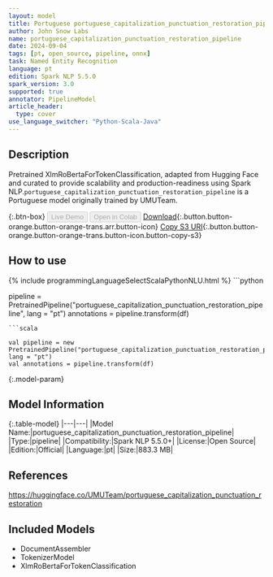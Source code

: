 ```yaml
---
layout: model
title: Portuguese portuguese_capitalization_punctuation_restoration_pipeline pipeline XlmRoBertaForTokenClassification from UMUTeam
author: John Snow Labs
name: portuguese_capitalization_punctuation_restoration_pipeline
date: 2024-09-04
tags: [pt, open_source, pipeline, onnx]
task: Named Entity Recognition
language: pt
edition: Spark NLP 5.5.0
spark_version: 3.0
supported: true
annotator: PipelineModel
article_header:
  type: cover
use_language_switcher: "Python-Scala-Java"
---
```


## Description

Pretrained XlmRoBertaForTokenClassification, adapted from Hugging Face and curated to provide scalability and production-readiness using Spark NLP.`portuguese_capitalization_punctuation_restoration_pipeline` is a Portuguese model originally trained by UMUTeam.

{:.btn-box}
<button class="button button-orange" disabled>Live Demo</button>
<button class="button button-orange" disabled>Open in Colab</button>
[Download](https://s3.amazonaws.com/auxdata.johnsnowlabs.com/public/models/portuguese_capitalization_punctuation_restoration_pipeline_pt_5.5.0_3.0_1725424035358.zip){:.button.button-orange.button-orange-trans.arr.button-icon}
[Copy S3 URI](s3://auxdata.johnsnowlabs.com/public/models/portuguese_capitalization_punctuation_restoration_pipeline_pt_5.5.0_3.0_1725424035358.zip){:.button.button-orange.button-orange-trans.button-icon.button-copy-s3}

## How to use



<div class="tabs-box" markdown="1">
{% include programmingLanguageSelectScalaPythonNLU.html %}
```python

pipeline = PretrainedPipeline("portuguese_capitalization_punctuation_restoration_pipeline", lang = "pt")
annotations =  pipeline.transform(df)   

```
```scala

val pipeline = new PretrainedPipeline("portuguese_capitalization_punctuation_restoration_pipeline", lang = "pt")
val annotations = pipeline.transform(df)

```
</div>

{:.model-param}
## Model Information

{:.table-model}
|---|---|
|Model Name:|portuguese_capitalization_punctuation_restoration_pipeline|
|Type:|pipeline|
|Compatibility:|Spark NLP 5.5.0+|
|License:|Open Source|
|Edition:|Official|
|Language:|pt|
|Size:|883.3 MB|

## References

https://huggingface.co/UMUTeam/portuguese_capitalization_punctuation_restoration

## Included Models

- DocumentAssembler
- TokenizerModel
- XlmRoBertaForTokenClassification